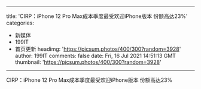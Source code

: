 
---
title: 'CIRP：iPhone 12 Pro Max成本季度最受欢迎iPhone版本 份额高达23%'
categories: 
 - 新媒体
 - 199IT
 - 首页更新
headimg: 'https://picsum.photos/400/300?random=3928'
author: 199IT
comments: false
date: Fri, 16 Jul 2021 14:51:13 GMT
thumbnail: 'https://picsum.photos/400/300?random=3928'
---

<div>   
CIRP：iPhone 12 Pro Max成本季度最受欢迎iPhone版本 份额高达23%  
</div>
            